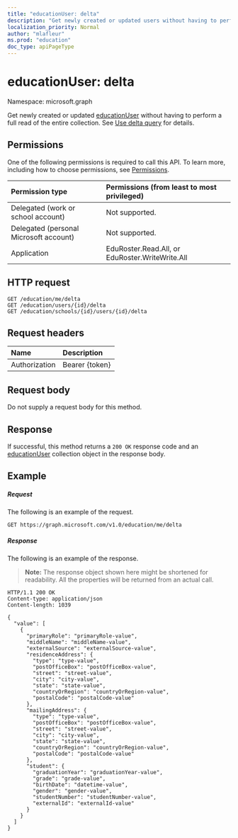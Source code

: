 ```yaml
---
title: "educationUser: delta"
description: "Get newly created or updated users without having to perform a full read of the entire user collection."
localization_priority: Normal
author: "mlafleur"
ms.prod: "education"
doc_type: apiPageType
---
```


# educationUser: delta

Namespace: microsoft.graph

Get newly created or updated [educationUser](../resources/educationuser.md) without having to perform a full read of the entire collection. See [Use delta query](/graph/delta-query-overview) for details.

## Permissions

One of the following permissions is required to call this API. To learn more, including how to choose permissions, see [Permissions](/graph/permissions-reference).

| Permission type                        | Permissions (from least to most privileged)     |
| :------------------------------------- | :---------------------------------------------- |
| Delegated (work or school account)     | Not supported.                                  |
| Delegated (personal Microsoft account) | Not supported.                                  |
| Application                            | EduRoster.Read.All, or EduRoster.WriteWrite.All |

## HTTP request

<!-- { "blockType": "ignored" } -->

```http
GET /education/me/delta
GET /education/users/{id}/delta
GET /education/schools/{id}/users/{id}/delta
```

## Request headers

| Name          | Description   |
| :------------ | :------------ |
| Authorization | Bearer {token} |

## Request body

Do not supply a request body for this method.

## Response

If successful, this method returns a `200 OK` response code and an [educationUser](../resources/educationuser.md) collection object in the response body.

## Example


##### Request

The following is an example of the request.

<!-- {
  "blockType": "request",
  "name": "educationuser_delta"
}-->

```http
GET https://graph.microsoft.com/v1.0/education/me/delta
```

##### Response

The following is an example of the response.

>**Note:** The response object shown here might be shortened for readability. All the properties will be returned from an actual call.

<!-- {
  "blockType": "response",
  "truncated": true,
  "@odata.type": "microsoft.graph.educationUser",
  "isCollection": true
} -->

```http
HTTP/1.1 200 OK
Content-type: application/json
Content-length: 1039

{
  "value": [
    {
      "primaryRole": "primaryRole-value",
      "middleName": "middleName-value",
      "externalSource": "externalSource-value",
      "residenceAddress": {
        "type": "type-value",
        "postOfficeBox": "postOfficeBox-value",
        "street": "street-value",
        "city": "city-value",
        "state": "state-value",
        "countryOrRegion": "countryOrRegion-value",
        "postalCode": "postalCode-value"
      },
      "mailingAddress": {
        "type": "type-value",
        "postOfficeBox": "postOfficeBox-value",
        "street": "street-value",
        "city": "city-value",
        "state": "state-value",
        "countryOrRegion": "countryOrRegion-value",
        "postalCode": "postalCode-value"
      },
      "student": {
        "graduationYear": "graduationYear-value",
        "grade": "grade-value",
        "birthDate": "datetime-value",
        "gender": "gender-value",
        "studentNumber": "studentNumber-value",
        "externalId": "externalId-value"
      }
    }
  ]
}
```

<!-- uuid: 8fcb5dbc-d5aa-4681-8e31-b001d5168d79
2015-10-25 14:57:30 UTC -->
<!-- {
  "type": "#page.annotation",
  "description": "educationUser: delta",
  "keywords": "",
  "section": "documentation",
  "tocPath": ""
}-->
